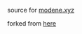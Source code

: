 source for [modene.xyz](https://modene.xyz)

forked from [here](https://github.com/transmissions11/transmissions11.github.io)
